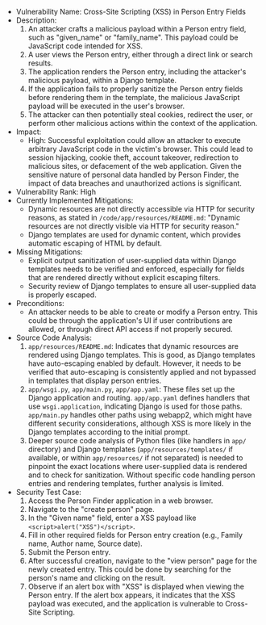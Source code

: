 - Vulnerability Name: Cross-Site Scripting (XSS) in Person Entry Fields
- Description:
    1. An attacker crafts a malicious payload within a Person entry field, such as "given_name" or "family_name". This payload could be JavaScript code intended for XSS.
    2. A user views the Person entry, either through a direct link or search results.
    3. The application renders the Person entry, including the attacker's malicious payload, within a Django template.
    4. If the application fails to properly sanitize the Person entry fields before rendering them in the template, the malicious JavaScript payload will be executed in the user's browser.
    5. The attacker can then potentially steal cookies, redirect the user, or perform other malicious actions within the context of the application.
- Impact:
    - High: Successful exploitation could allow an attacker to execute arbitrary JavaScript code in the victim's browser. This could lead to session hijacking, cookie theft, account takeover, redirection to malicious sites, or defacement of the web application. Given the sensitive nature of personal data handled by Person Finder, the impact of data breaches and unauthorized actions is significant.
- Vulnerability Rank: High
- Currently Implemented Mitigations:
    - Dynamic resources are not directly accessible via HTTP for security reasons, as stated in `/code/app/resources/README.md`: "Dynamic resources are not directly visible via HTTP for security reason."
    - Django templates are used for dynamic content, which provides automatic escaping of HTML by default.
- Missing Mitigations:
    - Explicit output sanitization of user-supplied data within Django templates needs to be verified and enforced, especially for fields that are rendered directly without explicit escaping filters.
    - Security review of Django templates to ensure all user-supplied data is properly escaped.
- Preconditions:
    - An attacker needs to be able to create or modify a Person entry. This could be through the application's UI if user contributions are allowed, or through direct API access if not properly secured.
- Source Code Analysis:
    1. `app/resources/README.md`: Indicates that dynamic resources are rendered using Django templates. This is good, as Django templates have auto-escaping enabled by default. However, it needs to be verified that auto-escaping is consistently applied and not bypassed in templates that display person entries.
    2. `app/wsgi.py`, `app/main.py`, `app/app.yaml`: These files set up the Django application and routing. `app/app.yaml` defines handlers that use `wsgi.application`, indicating Django is used for those paths. `app/main.py` handles other paths using webapp2, which might have different security considerations, although XSS is more likely in the Django templates according to the initial prompt.
    3. Deeper source code analysis of Python files (like handlers in `app/` directory) and Django templates (`app/resources/templates/` if available, or within `app/resources/` if not separated) is needed to pinpoint the exact locations where user-supplied data is rendered and to check for sanitization. Without specific code handling person entries and rendering templates, further analysis is limited.
- Security Test Case:
    1. Access the Person Finder application in a web browser.
    2. Navigate to the "create person" page.
    3. In the "Given name" field, enter a XSS payload like `<script>alert("XSS")</script>`.
    4. Fill in other required fields for Person entry creation (e.g., Family name, Author name, Source date).
    5. Submit the Person entry.
    6. After successful creation, navigate to the "view person" page for the newly created entry. This could be done by searching for the person's name and clicking on the result.
    7. Observe if an alert box with "XSS" is displayed when viewing the Person entry. If the alert box appears, it indicates that the XSS payload was executed, and the application is vulnerable to Cross-Site Scripting.